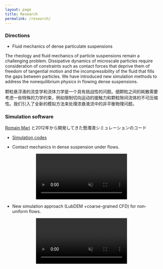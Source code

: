 ```yaml
---
layout: page
title: Research
permalink: /research/
---
```


### Directions

- Fluid mechanics of dense particulate suspensions

The rheology and fluid mechanics of particle suspensions remain a challenging problem. Dissipative dynamics of microscale particles require consideration of constraints such as contact forces that deprive them of freedom of tangential motion and the incompressibility of the fluid that fills the gaps between particles. We have introduced new simulation methods to address the nonequilibrium physics in flowing dense suspensions.


颗粒悬浮液的流变学和流体力学是一个具有挑战性的问题。细颗粒之间的耗散需要考虑一些特殊的力学约束，例如限制切向运动的接触力和颗粒隙间流体的不可压缩性。我们引入了全新的模拟方法来处理浓悬液流中的非平衡物理问题。


### Simulation software


[Romain Mari](http://rmari.github.io) と2012年から開発してきた懸濁液シミュレーションのコード
- [Simulation codes](https://bitbucket.org/rmari/lf_dem)

- Contact mechanics in dense suspension under flows.

<center>
<video muted autoplay controls>
    <source src="/assets/movie/demo_wall.mov" type="video/mp4">
</video>
</center>


- New simulation approach (LubDEM +coarse-grained CFD) for non-uniform flows. 

<center>
<video muted autoplay controls>
    <source src="/assets/movie/channel.mov" type="video/mp4">
</video>
</center>

